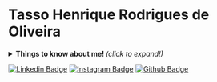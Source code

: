 <h1> Tasso Henrique Rodrigues de Oliveira </h1>
<details>
  <summary> <b> Things to know about me! </b> <i>(click to expand!)</i> </summary>
  I don't like my name, haha!
  <br>
  Full Stack Web Developer  
  #batch690 Le Wagon!  
</details>  

[![Linkedin Badge](https://img.shields.io/badge/LinkedIn-0077B5?style=flat-square&&logo=linkedin&logoColor=white)](https://www.linkedin.com/in/tassorodrigues/)
[![Instagram Badge](https://img.shields.io/badge/Instagram-E4405F?style=flat-square&logo=instagram&logoColor=white)](https://www.instagram.com/tassohenrique_/)
[![Github Badge](https://img.shields.io/badge/-Github-000?style=flat-square&logo=Github&logoColor=white&link=github.com/tassohenrique)](github.com/tassohenrique)
